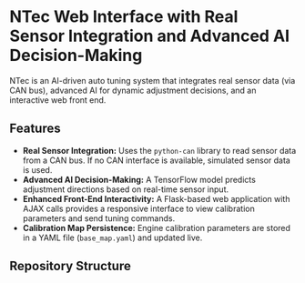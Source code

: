 # NTec Web Interface with Real Sensor Integration and Advanced AI Decision-Making

NTec is an AI-driven auto tuning system that integrates real sensor data (via CAN bus), advanced AI for dynamic adjustment decisions, and an interactive web front end.

## Features

- **Real Sensor Integration:** Uses the `python-can` library to read sensor data from a CAN bus. If no CAN interface is available, simulated sensor data is used.
- **Advanced AI Decision-Making:** A TensorFlow model predicts adjustment directions based on real-time sensor input.
- **Enhanced Front-End Interactivity:** A Flask-based web application with AJAX calls provides a responsive interface to view calibration parameters and send tuning commands.
- **Calibration Map Persistence:** Engine calibration parameters are stored in a YAML file (`base_map.yaml`) and updated live.

## Repository Structure
